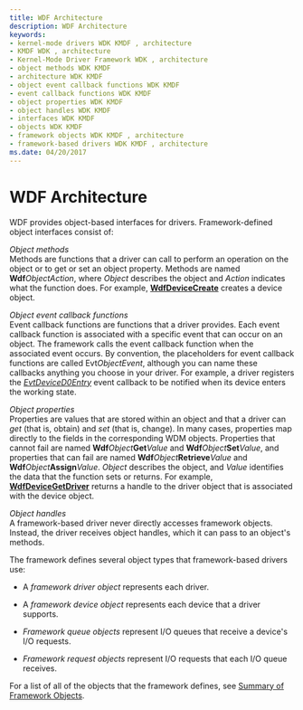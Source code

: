 ```yaml
---
title: WDF Architecture
description: WDF Architecture
keywords:
- kernel-mode drivers WDK KMDF , architecture
- KMDF WDK , architecture
- Kernel-Mode Driver Framework WDK , architecture
- object methods WDK KMDF
- architecture WDK KMDF
- object event callback functions WDK KMDF
- event callback functions WDK KMDF
- object properties WDK KMDF
- object handles WDK KMDF
- interfaces WDK KMDF
- objects WDK KMDF
- framework objects WDK KMDF , architecture
- framework-based drivers WDK KMDF , architecture
ms.date: 04/20/2017
---
```


# WDF Architecture





WDF provides object-based interfaces for drivers. Framework-defined object interfaces consist of:

<a href="" id="object-methods"></a>*Object methods*  
Methods are functions that a driver can call to perform an operation on the object or to get or set an object property. Methods are named **Wdf***ObjectAction*, where *Object* describes the object and *Action* indicates what the function does. For example, [**WdfDeviceCreate**](/windows-hardware/drivers/ddi/wdfdevice/nf-wdfdevice-wdfdevicecreate) creates a device object.

<a href="" id="object-event-callback-functions"></a>*Object event callback functions*  
Event callback functions are functions that a driver provides. Each event callback function is associated with a specific event that can occur on an object. The framework calls the event callback function when the associated event occurs. By convention, the placeholders for event callback functions are called Evt*ObjectEvent*, although you can name these callbacks anything you choose in your driver. For example, a driver registers the [*EvtDeviceD0Entry*](/windows-hardware/drivers/ddi/wdfdevice/nc-wdfdevice-evt_wdf_device_d0_entry) event callback to be notified when its device enters the working state.

<a href="" id="object-properties"></a>*Object properties*  
Properties are values that are stored within an object and that a driver can *get* (that is, obtain) and *set* (that is, change). In many cases, properties map directly to the fields in the corresponding WDM objects. Properties that cannot fail are named **Wdf***Object***Get***Value* and **Wdf***Object***Set***Value*, and properties that can fail are named **Wdf***Object***Retrieve***Value* and **Wdf***Object***Assign***Value*. *Object* describes the object, and *Value* identifies the data that the function sets or returns. For example, [**WdfDeviceGetDriver**](/windows-hardware/drivers/ddi/wdfdevice/nf-wdfdevice-wdfdevicegetdriver) returns a handle to the driver object that is associated with the device object.

<a href="" id="object-handles"></a>*Object handles*  
A framework-based driver never directly accesses framework objects. Instead, the driver receives object handles, which it can pass to an object's methods.

The framework defines several object types that framework-based drivers use:

-   A *framework driver object* represents each driver.

-   A *framework device object* represents each device that a driver supports.

-   *Framework queue objects* represent I/O queues that receive a device's I/O requests.

-   *Framework request objects* represent I/O requests that each I/O queue receives.

For a list of all of the objects that the framework defines, see [Summary of Framework Objects](summary-of-framework-objects.md).

 

